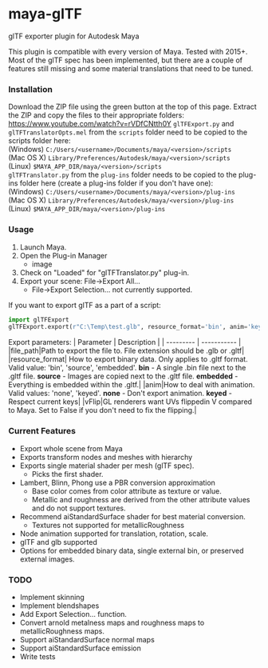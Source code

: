 # maya-glTF
glTF exporter plugin for Autodesk Maya

This plugin is compatible with every version of Maya.  Tested with 2015+.  Most of the glTF spec has been implemented, but there are a couple of features still missing and some material translations that need to be tuned.

### Installation
Download the ZIP file using the green button at the top of this page.  Extract the ZIP and copy the files to their appropriate folders: https://www.youtube.com/watch?v=rVDfCNtth0Y
`glTFExport.py` and `glTFTranslatorOpts.mel` from the `scripts` folder need to be copied to the scripts folder here:  
(Windows)  `C:/Users/<username>/Documents/maya/<version>/scripts`  
(Mac OS X) `Library/Preferences/Autodesk/maya/<version>/scripts`  
(Linux)    `$MAYA_APP_DIR/maya/<version>/scripts`  
`glTFTranslator.py` from the `plug-ins` folder needs to be copied to the plug-ins folder here (create a plug-ins folder if you don't have one):  
(Windows)  `C:/Users/<username>/Documents/maya/<version>/plug-ins`  
(Mac OS X) `Library/Preferences/Autodesk/maya/<version>/plug-ins`  
(Linux)    `$MAYA_APP_DIR/maya/<version>/plug-ins`  

### Usage
1. Launch Maya.
1. Open the Plug-in Manager
   - image
1. Check on "Loaded" for "glTFTranslator.py" plug-in.
1. Export your scene: File->Export All...
   - File->Export Selection... not currently supported.


If you want to export glTF as a part of a script:
```python
import glTFExport   
glTFExport.export(r"C:\Temp\test.glb", resource_format='bin', anim='keyed', vflip=True)
```
Export parameters:
| Parameter | Description |
| --------- | ----------- |
|file_path|Path to export the file to.  File extension should be .glb or .gltf|
|resource_format| How to export binary data. Only applies to .gltf format.  Valid value: 'bin', 'source', 'embedded'. **bin** - A single .bin file next to the .gltf file. **source** - Images are copied next to the .gltf file. **embedded** - Everything is embedded within the .gltf.|
|anim|How to deal with animation. Valid values: 'none', 'keyed'.  **none** - Don't export animation. **keyed** - Respect current keys|
|vFlip|GL renderers want UVs flippedin V compared to Maya.  Set to False if you don't need to fix the flipping.|

### Current Features
- Export whole scene from Maya
- Exports transform nodes and meshes with hierarchy
- Exports single material shader per mesh (glTF spec).
   - Picks the first shader.
- Lambert, Blinn, Phong use a PBR conversion approximation
   - Base color comes from color attribute as texture or value.
   - Metallic and roughness are derived from the other attribute values and do not support textures.
- Recommend aiStandardSurface shader for best material conversion.
   - Textures not supported for metallicRoughness
- Node animation supported for translation, rotation, scale.
- glTF and glb supported
- Options for embedded binary data, single external bin, or preserved external images.
   
### TODO
- Implement skinning
- Implement blendshapes
- Add Export Selection... function.
- Convert arnold metalness maps and roughness maps to metallicRoughness maps.
- Support aiStandardSurface normal maps
- Support aiStandardSurface emission
- Write tests